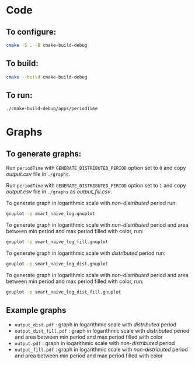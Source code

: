 # Code
## To configure:
```bash 
cmake -S . -B cmake-build-debug 
```

## To build:
```bash
cmake --build cmake-build-debug
```

## To run:
```bash
./cmake-build-debug/apps/periodTime
```

# Graphs
## To generate graphs:
Run `periodTime` with `GENERATE_DISTRIBUTED_PERIOD` option set to `0` and copy _output.csv_ file in `./graphs`.

Run `periodTime` with `GENERATE_DISTRIBUTED_PERIOD` option set to `1` and copy _output.csv_ file in `./graphs` as _output_fill.csv_.

To generate graph in logarithmic scale with _non-distributed_ period run:
```bash
gnuplot -p smart_naive_log.gnuplot
```

To generate graph in logarithmic scale with _non-distributed_ period and area between min period and max period filled with color, run:
```bash
gnuplot -p smart_naive_log_fill.gnuplot
```

To generate graph in logarithmic scale with _distributed_ period run:
```bash
gnuplot -p smart_naive_log_dist.gnuplot
```

To generate graph in logarithmic scale with _non-distributed_ period and area between min period and max period filled with color, run:
```bash
gnuplot -p smart_naive_log_dist_fill.gnuplot
```

## Example graphs
- `output_dist.pdf` : graph in logarithmic scale with _distributed_ period
- `output_dist_fill.pdf` : graph in logarithmic scale with _distributed_ period and area between min period and max period filled with color
- `output.pdf` : graph in logarithmic scale with _non-distributed_ period
- `output_fill.pdf` : graph in logarithmic scale with _non-distributed_ period and area between min period and max period filled with color

